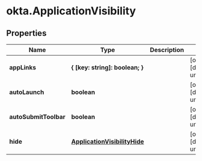 # okta.ApplicationVisibility

## Properties

Name | Type | Description | Notes
------------ | ------------- | ------------- | -------------
**appLinks** | **{ [key: string]: boolean; }** |  | [optional] [default to undefined]
**autoLaunch** | **boolean** |  | [optional] [default to undefined]
**autoSubmitToolbar** | **boolean** |  | [optional] [default to undefined]
**hide** | [**ApplicationVisibilityHide**](ApplicationVisibilityHide.md) |  | [optional] [default to undefined]

